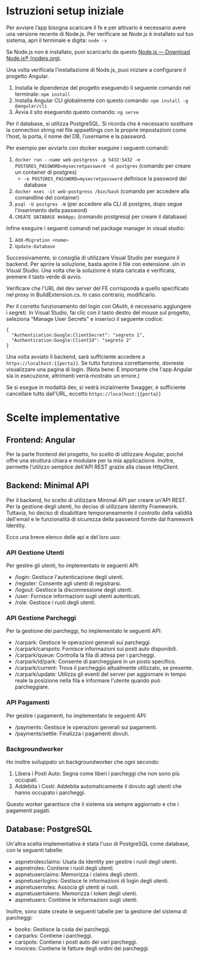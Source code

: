 # Istruzioni setup iniziale

Per avviare l’app bisogna scaricare il fe e per attivarlo è necessario avere una versione recente di Node.js. Per verificare se Node.js è installato sul tuo sistema, apri il terminale e digita: ```node -v```

Se Node.js non è installato, puoi scaricarlo da questo [Node.js — Download Node.js® (nodejs.org)](https://nodejs.org/en/download/package-manager).

Una volta verificata l'installazione di Node.js, puoi iniziare a configurare il progetto Angular.



1. Installa le dipendenze del progetto eseguendo il seguente comando nel terminale: ```npm install```
2. Installa Angular CLI globalmente con questo comando: ```npm install -g @angular/cli``` 
3. Avvia il sito eseguendo questo comando: ```ng serve```

Per il database, si utilizza PostgreSQL. Si ricorda che è necessario sostituire la connection string nel file appsettings con le proprie impostazioni come l’host, la porta, il nome del DB, l’username e la password. 

Per esempio per avviarlo con docker eseguire i seguenti comandi:
1. ```docker run --name web-postgress -p 5432:5432 -e POSTGRES_PASSWORD=mysecretpassword -d postgres``` (comando per creare un container di postgres)
   - ```-e POSTGRES_PASSWORD=mysecretpassword``` definisce la password del database
2. ``` docker exec -it web-postgress /bin/bash ``` (comando per accedere alla comandline del container)
3. ``` psql -U postgres -W ``` (per accedere alla CLI di postgres, dopo segue l'inserimento della password)
4. ``` CREATE DATABASE WebApp; ``` (comando postgresql per creare il database)

Infine eseguire i seguenti comandi nel package manager in visual studio:
1. ```Add-Migration <nome>```
2. ```Update-Database```

Successivamente, si consiglia di utilizzare Visual Studio per eseguire il backend. Per aprire la soluzione, basta aprire il file con estensione .sln in Visual Studio. Una volta che la soluzione è stata caricata e verificata, premere il tasto verde di avvio.

Verificare che l'URL del dev server del FE corrisponda a quello specificato nel proxy in BuildExtension.cs. In caso contrario, modificarlo.

Per il corretto funzionamento del login con OAuth, è necessario aggiungere i segreti. In Visual Studio, fai clic con il tasto destro del mouse sul progetto, seleziona "Manage User Secrets" e inserisci il seguente codice:

```
{ 
  "Authentication:Google:ClientSecret": "segreto 1", 
  "Authentication:Google:ClientId": "segreto 2" 
}
```

Una volta avviato il backend, sarà sufficiente accedere a ```https://localhost:{{porta}}```. Se tutto funziona correttamente, dovreste visualizzare una pagina di login. (Nota bene: È importante che l'app Angular sia in esecuzione, altrimenti verrà mostrato un errore.)

Se si esegue in modalità dev, si vedrà inizialmente Swagger, è sufficiente cancellare tutto dall'URL, eccetto ```https://localhost:{{porta}}```


# Scelte implementative


## Frontend: Angular

Per la parte frontend del progetto, ho scelto di utilizzare Angular, poiché offre una struttura chiara e modulare per la mia applicazione. Inoltre, permette l’utilizzo semplice dell'API REST grazie alla classe HttpClient.


## Backend: Minimal API

Per il backend, ho scelto di utilizzare Minimal API per creare un'API REST. Per la gestione degli utenti, ho deciso di utilizzare Identity Framework. Tuttavia, ho deciso di disabilitare temporaneamente il controllo della validità dell'email e le funzionalità di sicurezza della password fornite dal framework Identity.

Ecco una breve elenco delle api e del loro uso:


### API Gestione Utenti

Per gestire gli utenti, ho implementato le seguenti API:



* /login: Gestisce l'autenticazione degli utenti.
* /register: Consente agli utenti di registrarsi.
* /logout: Gestisce la disconnessione degli utenti.
* /user: Fornisce informazioni sugli utenti autenticati.
* /role: Gestisce i ruoli degli utenti.


### API Gestione Parcheggi

Per la gestione dei parcheggi, ho implementato le seguenti API:



* /carpark: Gestisce le operazioni generali sui parcheggi.
* /carpark/carspots: Fornisce informazioni sui posti auto disponibili.
* /carpark/queue: Controlla la fila di attesa per i parcheggi.
* /carpark/id/park: Consente di parcheggiare in un posto specifico.
* /carpark/current: Trova il parcheggio attualmente utilizzato, se presente.
* /carpark/update: Utilizza gli eventi del server per aggiornare in tempo reale la posizione nella fila e informare l'utente quando può parcheggiare.


### API Pagamenti

Per gestire i pagamenti, ho implementato le seguenti API:



* /payments: Gestisce le operazioni generali sui pagamenti.
* /payments/settle: Finalizza i pagamenti dovuti.


### Backgroundworker

Ho inoltre sviluppato un backgroundworker che ogni secondo:



1. Libera i Posti Auto: Segna come liberi i parcheggi che non sono più occupati.
2. Addebita i Costi: Addebita automaticamente il dovuto agli utenti che hanno occupato i parcheggi.

Questo worker garantisce che il sistema sia sempre aggiornato e che i pagamenti pagati.


## Database: PostgreSQL

Un'altra scelta implementativa è stata l'uso di PostgreSQL come database, con le seguenti tabelle:



* aspnetrolesclaims: Usata da Identity per gestire i ruoli degli utenti.
* aspnetroles: Contiene i ruoli degli utenti.
* aspnetuserclaims: Memorizza i claims degli utenti.
* aspnetuserlogins: Gestisce le informazioni di login degli utenti.
* aspnetuserroles: Associa gli utenti ai ruoli.
* aspnetusertokens: Memorizza i token degli utenti.
* aspnetusers: Contiene le informazioni sugli utenti.

Inoltre, sono state create le seguenti tabelle per la gestione del sistema di parcheggi:



* books: Gestisce la coda dei parcheggi.
* carparks: Contiene i parcheggi.
* carspots: Contiene i posti auto dei vari parcheggi.
* invoices: Contiene le fatture degli ordini dei parcheggi.
